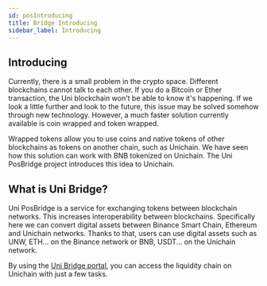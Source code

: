 ```yaml
---
id: posIntroducing
title: Bridge Introducing
sidebar_label: Introducing
---
```


## Introducing 
Currently, there is a small problem in the crypto space. Different blockchains cannot talk to each other. If you do a Bitcoin or Ether transaction, the Uni blockchain won't be able to know it's happening. If we look a little further and look to the future, this issue may be solved somehow through new technology. However, a much faster solution currently available is coin wrapped and token wrapped.

Wrapped tokens allow you to use coins and native tokens of other blockchains as tokens on another chain, such as Unichain. We have seen how this solution can work with BNB tokenized on Unichain. The Uni PosBridge project introduces this idea to Unichain.


## What is Uni Bridge?

Uni PosBridge is a service for exchanging tokens between blockchain networks. This increases interoperability between blockchains. Specifically here we can convert digital assets between Binance Smart Chain, Ethereum and Unichain networks. Thanks to that, users can use digital assets such as UNW, ETH... on the Binance network or BNB, USDT... on the Unichain network.

By using the [Uni Bridge portal](https://testnet.unibridge.world/), you can access the liquidity chain on Unichain with just a few tasks.
